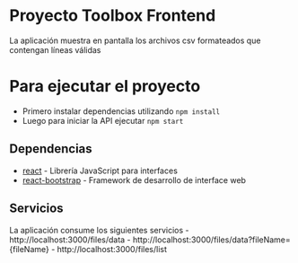 # Proyecto Toolbox Frontend

La aplicación muestra en pantalla los archivos csv formateados que contengan líneas válidas

# Para ejecutar el proyecto

- Primero instalar dependencias utilizando `npm install`
- Luego para iniciar la API ejecutar `npm start`

## Dependencias

- [react](https://react.dev/) - Librería JavaScript para interfaces
- [react-bootstrap](https://react-bootstrap.netlify.app/) - Framework de desarrollo de interface web

## Servicios
La aplicación consume los siguientes servicios
    - http://localhost:3000/files/data
    - http://localhost:3000/files/data?fileName={fileName}
    - http://localhost:3000/files/list